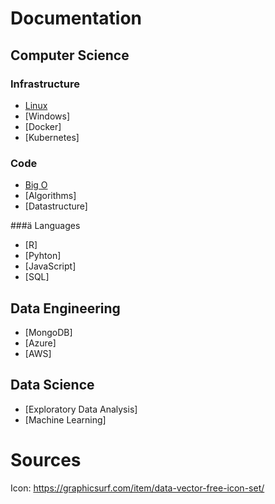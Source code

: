 # Documentation

## Computer Science

### Infrastructure

* [Linux](pages/de/linux.html)
* [Windows]
* [Docker]
* [Kubernetes]

### Code

* [Big O](pages/cs/bigo.html)
* [Algorithms]
* [Datastructure]

###ä Languages

* [R]
* [Pyhton]
* [JavaScript]
* [SQL]

## Data Engineering

* [MongoDB]
* [Azure]
* [AWS]

## Data Science

* [Exploratory Data Analysis]
* [Machine Learning]

# Sources

Icon: https://graphicsurf.com/item/data-vector-free-icon-set/
